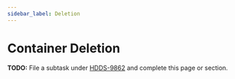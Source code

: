 ```yaml
---
sidebar_label: Deletion
---
```


# Container Deletion

**TODO:** File a subtask under [HDDS-9862](https://issues.apache.org/jira/browse/HDDS-9862) and complete this page or section.

